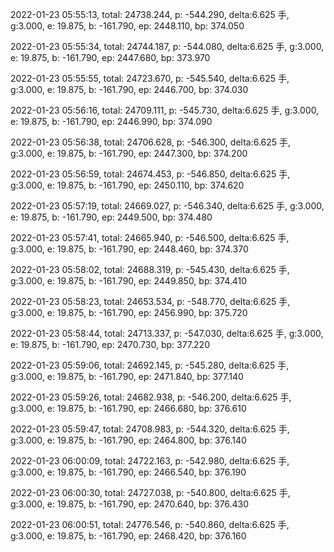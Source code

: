 2022-01-23 05:55:13, total: 24738.244, p: -544.290, delta:6.625 手, g:3.000, e: 19.875, b: -161.790, ep: 2448.110, bp: 374.050

2022-01-23 05:55:34, total: 24744.187, p: -544.080, delta:6.625 手, g:3.000, e: 19.875, b: -161.790, ep: 2447.680, bp: 373.970

2022-01-23 05:55:55, total: 24723.670, p: -545.540, delta:6.625 手, g:3.000, e: 19.875, b: -161.790, ep: 2446.700, bp: 374.030

2022-01-23 05:56:16, total: 24709.111, p: -545.730, delta:6.625 手, g:3.000, e: 19.875, b: -161.790, ep: 2446.990, bp: 374.090

2022-01-23 05:56:38, total: 24706.628, p: -546.300, delta:6.625 手, g:3.000, e: 19.875, b: -161.790, ep: 2447.300, bp: 374.200

2022-01-23 05:56:59, total: 24674.453, p: -546.850, delta:6.625 手, g:3.000, e: 19.875, b: -161.790, ep: 2450.110, bp: 374.620

2022-01-23 05:57:19, total: 24669.027, p: -546.340, delta:6.625 手, g:3.000, e: 19.875, b: -161.790, ep: 2449.500, bp: 374.480

2022-01-23 05:57:41, total: 24665.940, p: -546.500, delta:6.625 手, g:3.000, e: 19.875, b: -161.790, ep: 2448.460, bp: 374.370

2022-01-23 05:58:02, total: 24688.319, p: -545.430, delta:6.625 手, g:3.000, e: 19.875, b: -161.790, ep: 2449.850, bp: 374.410

2022-01-23 05:58:23, total: 24653.534, p: -548.770, delta:6.625 手, g:3.000, e: 19.875, b: -161.790, ep: 2456.990, bp: 375.720

2022-01-23 05:58:44, total: 24713.337, p: -547.030, delta:6.625 手, g:3.000, e: 19.875, b: -161.790, ep: 2470.730, bp: 377.220

2022-01-23 05:59:06, total: 24692.145, p: -545.280, delta:6.625 手, g:3.000, e: 19.875, b: -161.790, ep: 2471.840, bp: 377.140

2022-01-23 05:59:26, total: 24682.938, p: -546.200, delta:6.625 手, g:3.000, e: 19.875, b: -161.790, ep: 2466.680, bp: 376.610

2022-01-23 05:59:47, total: 24708.983, p: -544.320, delta:6.625 手, g:3.000, e: 19.875, b: -161.790, ep: 2464.800, bp: 376.140

2022-01-23 06:00:09, total: 24722.163, p: -542.980, delta:6.625 手, g:3.000, e: 19.875, b: -161.790, ep: 2466.540, bp: 376.190

2022-01-23 06:00:30, total: 24727.038, p: -540.800, delta:6.625 手, g:3.000, e: 19.875, b: -161.790, ep: 2470.640, bp: 376.430

2022-01-23 06:00:51, total: 24776.546, p: -540.860, delta:6.625 手, g:3.000, e: 19.875, b: -161.790, ep: 2468.420, bp: 376.160